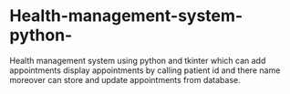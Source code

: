 # Health-management-system-python-
Health management system using python and tkinter which can add appointments display appointments by calling patient id and there name moreover can store and update appointments from database.
